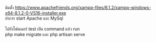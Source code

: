 ติดตั้ง https://www.apachefriends.org/xampp-files/8.1.2/xampp-windows-x64-8.1.2-0-VS16-installer.exe <br>
ทำการ start Apache และ MySql <br>
<br>
ไปยังโฟลเดอร์ test เปิด command แล้ว run <br>
php make migrate และ php artisan serve <br>
